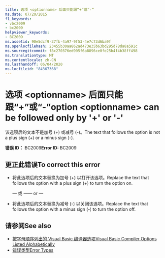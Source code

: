 ```yaml
---
title: 选项 <optionname> 后面只能跟“+”或“-”
ms.date: 07/20/2015
f1_keywords:
- vbc2009
- bc2009
helpviewer_keywords:
- BC2009
ms.assetid: 90e5dcf9-37fb-4a97-9f53-4e7c73d6ba9f
ms.openlocfilehash: 23455b30aa862ad473e35b63bd295d78da8a591c
ms.sourcegitcommit: f8c270376ed905f6a8896ce0fe25b4f4b38ff498
ms.translationtype: MT
ms.contentlocale: zh-CN
ms.lasthandoff: 06/04/2020
ms.locfileid: "84367368"
---
```

# <a name="option-optionname-can-be-followed-only-by--or--"></a><span data-ttu-id="ad1af-102">选项 \<optionname> 后面只能跟“+”或“-”</span><span class="sxs-lookup"><span data-stu-id="ad1af-102">option \<optionname> can be followed only by '+' or '-'</span></span>
<span data-ttu-id="ad1af-103">该选项后的文本不是加号 (+) 或减号 (-)。</span><span class="sxs-lookup"><span data-stu-id="ad1af-103">The text that follows the option is not a plus sign (+) or a minus sign (-).</span></span>  
  
 <span data-ttu-id="ad1af-104">**错误 ID：** BC2009</span><span class="sxs-lookup"><span data-stu-id="ad1af-104">**Error ID:** BC2009</span></span>  
  
## <a name="to-correct-this-error"></a><span data-ttu-id="ad1af-105">更正此错误</span><span class="sxs-lookup"><span data-stu-id="ad1af-105">To correct this error</span></span>  
  
- <span data-ttu-id="ad1af-106">将此选项后的文本替换为加号 (+) 以打开该选项。</span><span class="sxs-lookup"><span data-stu-id="ad1af-106">Replace the text that follows the option with a plus sign (+) to turn the option on.</span></span>  
  
     <span data-ttu-id="ad1af-107">— 或 —</span><span class="sxs-lookup"><span data-stu-id="ad1af-107">— or —</span></span>  
  
- <span data-ttu-id="ad1af-108">将此选项后的文本替换为减号 (-) 以关闭该选项。</span><span class="sxs-lookup"><span data-stu-id="ad1af-108">Replace the text that follows the option with a minus sign (-) to turn the option off.</span></span>  
  
## <a name="see-also"></a><span data-ttu-id="ad1af-109">请参阅</span><span class="sxs-lookup"><span data-stu-id="ad1af-109">See also</span></span>

- [<span data-ttu-id="ad1af-110">按字母顺序列出的 Visual Basic 编译器选项</span><span class="sxs-lookup"><span data-stu-id="ad1af-110">Visual Basic Compiler Options Listed Alphabetically</span></span>](../reference/command-line-compiler/compiler-options-listed-alphabetically.md)
- [<span data-ttu-id="ad1af-111">错误类型</span><span class="sxs-lookup"><span data-stu-id="ad1af-111">Error Types</span></span>](../programming-guide/language-features/error-types.md)

